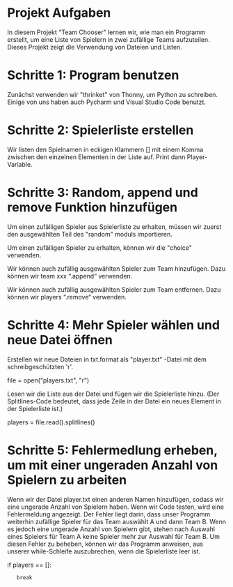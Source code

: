 # Projekt Aufgaben 
In diesem Projekt "Team Chooser" lernen wir, wie man ein Programm erstellt, um eine Liste von Spielern in zwei zufällige Teams aufzuteilen. Dieses Projekt zeigt die Verwendung von Dateien und Listen.


# Schritte 1: Program benutzen 
Zunächst verwenden wir "thrinket" von Thonny, um Python zu schreiben. Einige von uns haben auch Pycharm und Visual Studio Code benutzt.  


# Schritte 2: Spielerliste erstellen
Wir listen den Spielnamen in eckigen Klammern [] mit einem Komma zwischen den einzelnen Elementen in der Liste auf. Print dann Player-Variable. 


# Schritte 3: Random, append und remove Funktion hinzufügen
Um einen zufälligen Spieler aus Spielerliste zu erhalten, müssen wir zuerst den ausgewählten Teil des "random" moduls importieren.

Um einen zufälligen Spieler zu erhalten, können wir die "choice" verwenden.

Wir können auch zufällig ausgewählten Spieler zum Team hinzufügen. Dazu können wir team xxx “.append“ verwenden.

Wir können auch zufällig ausgewählten Spieler zum Team entfernen. Dazu können wir players “.remove“ verwenden.


# Schritte 4: Mehr Spieler wählen und neue Datei öffnen
Erstellen wir neue Dateien in txt.format als "player.txt" -Datei mit dem schreibgeschützten 'r'.  

file = open("players.txt", "r")

Lesen wir die Liste aus der Datei und fügen wir die Spielerliste hinzu. (Der Splitlines-Code bedeutet, dass jede Zeile in der Datei ein neues Element in der Spielerliste ist.) 

players = file.read().splitlines()


# Schritte 5: Fehlermedlung erheben, um mit einer ungeraden Anzahl von Spielern zu arbeiten
Wenn wir der Datei player.txt einen anderen Namen hinzufügen, sodass wir eine ungerade Anzahl von Spielern haben. Wenn wir Code testen, wird eine Fehlermeldung angezeigt. Der Fehler liegt darin, dass unser Programm weiterhin zufällige Spieler für das Team auswählt A und dann Team B. Wenn es jedoch eine ungerade Anzahl von Spielern gibt, stehen nach Auswahl eines Spielers für Team A keine Spieler mehr zur Auswahl für Team B. Um diesen Fehler zu beheben, können wir das Programm anweisen, aus unserer while-Schleife auszubrechen, wenn die Spielerliste leer ist.
     
 if players == []:
       
       break

